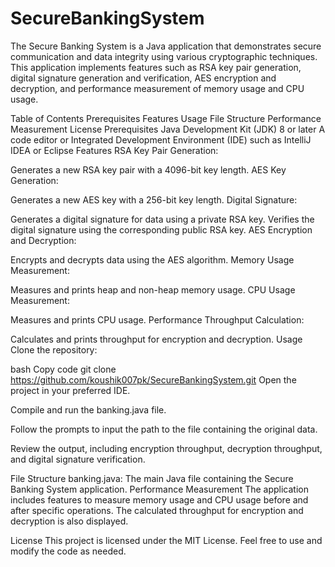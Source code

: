 # SecureBankingSystem
The Secure Banking System is a Java application that demonstrates secure communication and data integrity using various cryptographic techniques. This application implements features such as RSA key pair generation, digital signature generation and verification, AES encryption and decryption, and performance measurement of memory usage and CPU usage.

Table of Contents
Prerequisites
Features
Usage
File Structure
Performance Measurement
License
Prerequisites
Java Development Kit (JDK) 8 or later
A code editor or Integrated Development Environment (IDE) such as IntelliJ IDEA or Eclipse
Features
RSA Key Pair Generation:

Generates a new RSA key pair with a 4096-bit key length.
AES Key Generation:

Generates a new AES key with a 256-bit key length.
Digital Signature:

Generates a digital signature for data using a private RSA key.
Verifies the digital signature using the corresponding public RSA key.
AES Encryption and Decryption:

Encrypts and decrypts data using the AES algorithm.
Memory Usage Measurement:

Measures and prints heap and non-heap memory usage.
CPU Usage Measurement:

Measures and prints CPU usage.
Performance Throughput Calculation:

Calculates and prints throughput for encryption and decryption.
Usage
Clone the repository:

bash
Copy code
git clone https://github.com/koushik007pk/SecureBankingSystem.git
Open the project in your preferred IDE.

Compile and run the banking.java file.

Follow the prompts to input the path to the file containing the original data.

Review the output, including encryption throughput, decryption throughput, and digital signature verification.

File Structure
banking.java: The main Java file containing the Secure Banking System application.
Performance Measurement
The application includes features to measure memory usage and CPU usage before and after specific operations. The calculated throughput for encryption and decryption is also displayed.

License
This project is licensed under the MIT License. Feel free to use and modify the code as needed.

